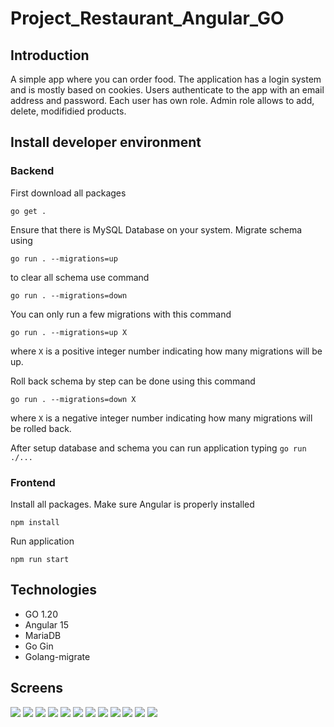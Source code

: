 # Project_Restaurant_Angular_GO

## Introduction

A simple app where you can order food. The application has a login system and is mostly based on cookies. Users authenticate to the app with an email address and password. Each user has own role. Admin role allows to add, delete, modifidied products. 

## Install developer environment

### Backend

First download all packages

`go get .`

Ensure that there is MySQL Database on your system. Migrate schema using

`go run . --migrations=up`

to clear all schema use command

`go run . --migrations=down`

You can only run a few migrations with this command

`go run . --migrations=up X`

where `X` is a positive integer number indicating how many migrations will be up.

Roll back schema by step can be done using this command

`go run . --migrations=down X`

where `X` is a negative integer number indicating how many migrations will be rolled back.

After setup database and schema you can run application typing `go run ./...`

### Frontend

Install all packages. Make sure Angular is properly installed

`npm install`

Run application

`npm run start`

## Technologies

- GO 1.20
- Angular 15
- MariaDB
- Go Gin
- Golang-migrate

## Screens

![](/images/screen1.png)
![](/images/screen2.png)
![](/images/screen3.png)
![](/images/screen4.png)
![](/images/screen5.png)
![](/images/screen6.png)
![](/images/screen7.png)
![](/images/screen8.png)
![](/images/screen9.png)
![](/images/screen10.png)
![](/images/screen11.png)
![](/images/screen12.png)